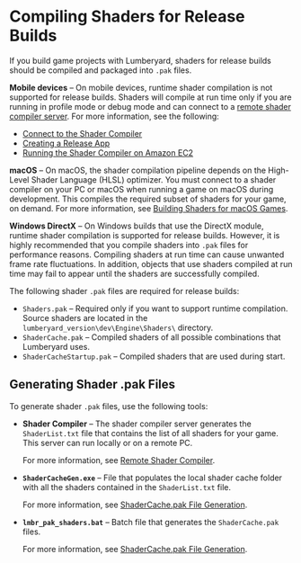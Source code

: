 # Compiling Shaders for Release Builds<a name="asset-pipeline-shader-compilation"></a>

If you build game projects with Lumberyard, shaders for release builds should be compiled and packaged into `.pak` files\. 

**Mobile devices** – On mobile devices, runtime shader compilation is not supported for release builds\. Shaders will compile at run time only if you are running in profile mode or debug mode and can connect to a [remote shader compiler server](mat-shaders-custom-dev-remote-compiler.md)\. For more information, see the following:
+ [Connect to the Shader Compiler](android-build-deploy.md#running-the-shader-compiler-for-android)
+ [Creating a Release App](ios-creating-release-app.md)
+ [Running the Shader Compiler on Amazon EC2](ios-android-running-shader-compiler-amazon-EC2.md)

**macOS** – On macOS, the shader compilation pipeline depends on the High\-Level Shader Language \(HLSL\) optimizer\. You must connect to a shader compiler on your PC or macOS when running a game on macOS during development\. This compiles the required subset of shaders for your game, on demand\. For more information, see [Building Shaders for macOS Games](osx-shaders-building.md)\.

**Windows DirectX** – On Windows builds that use the DirectX module, runtime shader compilation is supported for release builds\. However, it is highly recommended that you compile shaders into `.pak` files for performance reasons\. Compiling shaders at run time can cause unwanted frame rate fluctuations\. In addition, objects that use shaders compiled at run time may fail to appear until the shaders are successfully compiled\.

The following shader `.pak` files are required for release builds:
+ `Shaders.pak` – Required only if you want to support runtime compilation\. Source shaders are located in the `lumberyard_version\dev\Engine\Shaders\` directory\. 
+ `ShaderCache.pak` – Compiled shaders of all possible combinations that Lumberyard uses\.
+ `ShaderCacheStartup.pak` – Compiled shaders that are used during start\.

## Generating Shader \.pak Files<a name="generating-shader-pak-files"></a>

To generate shader `.pak` files, use the following tools:
+ **Shader Compiler** – The shader compiler server generates the `ShaderList.txt` file that contains the list of all shaders for your game\. This server can run locally or on a remote PC\. 

  For more information, see [Remote Shader Compiler](mat-shaders-custom-dev-remote-compiler.md)\. 
+ **`ShaderCacheGen.exe`** – File that populates the local shader cache folder with all the shaders contained in the `ShaderList.txt` file\. 

  For more information, see [ShaderCache\.pak File Generation](mat-shaders-custom-dev-cache-intro.md#mat-shaders-custom-dev-cache-generation)\.
+ **`lmbr_pak_shaders.bat`** – Batch file that generates the `ShaderCache.pak` files\. 

  For more information, see [ShaderCache\.pak File Generation](mat-shaders-custom-dev-cache-intro.md#mat-shaders-custom-dev-cache-generation)\.